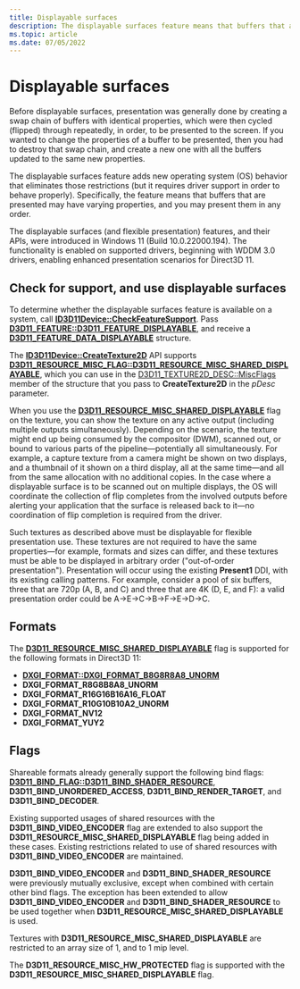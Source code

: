 ```yaml
---
title: Displayable surfaces
description: The displayable surfaces feature means that buffers that are presented may have varying properties, and you may present them in any order.
ms.topic: article
ms.date: 07/05/2022
---
```


# Displayable surfaces

Before displayable surfaces, presentation was generally done by creating a swap chain of buffers with identical properties, which were then cycled (flipped) through repeatedly, in order, to be presented to the screen. If you wanted to change the properties of a buffer to be presented, then you had to destroy that swap chain, and create a new one with all the buffers updated to the same new properties.

The displayable surfaces feature adds new operating system (OS) behavior that eliminates those restrictions (but it requires driver support in order to behave properly). Specifically, the feature means that buffers that are presented may have varying properties, and you may present them in any order.

The displayable surfaces (and flexible presentation) features, and their APIs, were introduced in Windows 11 (Build 10.0.22000.194). The functionality is enabled on supported drivers, beginning with WDDM 3.0 drivers, enabling enhanced presentation scenarios for Direct3D 11.

## Check for support, and use displayable surfaces

To determine whether the displayable surfaces feature is available on a system, call [**ID3D11Device::CheckFeatureSupport**](/windows/win32/api/d3d11/nf-d3d11-id3d11device-checkfeaturesupport). Pass [**D3D11_FEATURE::D3D11_FEATURE_DISPLAYABLE**](/windows/win32/api/d3d11/ne-d3d11-d3d11_feature), and receive a [**D3D11_FEATURE_DATA_DISPLAYABLE**](/windows/win32/api/d3d11/ns-d3d11-d3d11_feature_data_displayable) structure.

The [**ID3D11Device::CreateTexture2D**](/windows/win32/api/d3d11/nf-d3d11-id3d11device-createtexture2d) API supports [**D3D11_RESOURCE_MISC_FLAG::D3D11_RESOURCE_MISC_SHARED_DISPLAYABLE**](/windows/win32/api/d3d11/ne-d3d11-d3d11_resource_misc_flag), which you can use in the [D3D11_TEXTURE2D_DESC::MiscFlags](/windows/win32/api/d3d11/ns-d3d11-d3d11_texture2d_desc) member of the structure that you pass to **CreateTexture2D** in the *pDesc* parameter.

When you use the [**D3D11_RESOURCE_MISC_SHARED_DISPLAYABLE**](/windows/win32/api/d3d11/ne-d3d11-d3d11_resource_misc_flag) flag on the texture, you can show the texture on any active output (including multiple outputs simultaneously). Depending on the scenario, the texture might end up being consumed by the compositor (DWM), scanned out, or bound to various parts of the pipeline&mdash;potentially all simultaneously. For example, a capture texture from a camera might be shown on two displays, and a thumbnail of it shown on a third display, all at the same time&mdash;and all from the same allocation with no additional copies. In the case where a displayable surface is to be scanned out on multiple displays, the OS will coordinate the collection of flip completes from the involved outputs before alerting your application that the surface is released back to it&mdash;no coordination of flip completion is required from the driver.

Such textures as described above must be displayable for flexible presentation use. These textures are not required to have the same properties&mdash;for example, formats and sizes can differ, and these textures must be able to be displayed in arbitrary order ("out-of-order presentation"). Presentation will occur using the existing **Present1** DDI, with its existing calling patterns. For example, consider a pool of six buffers, three that are 720p (A, B, and C) and three that are 4K (D, E, and F): a valid presentation order could be A-\>E-\>C-\>B-\>F-\>E-\>D-\>C.

## Formats

The [**D3D11_RESOURCE_MISC_SHARED_DISPLAYABLE**](/windows/win32/api/d3d11/ne-d3d11-d3d11_resource_misc_flag) flag  is supported for the following formats in Direct3D 11:

- [**DXGI_FORMAT::DXGI_FORMAT_B8G8R8A8_UNORM**](/windows/win32/api/dxgiformat/ne-dxgiformat-dxgi_format)
- **DXGI_FORMAT_R8G8B8A8_UNORM**
- **DXGI_FORMAT_R16G16B16A16_FLOAT**
- **DXGI_FORMAT_R10G10B10A2_UNORM**
- **DXGI_FORMAT_NV12**
- **DXGI_FORMAT_YUY2**

## Flags

Shareable formats already generally support the following bind flags: [**D3D11_BIND_FLAG::D3D11_BIND_SHADER_RESOURCE**](/windows/win32/api/d3d11/ne-d3d11-d3d11_bind_flag), **D3D11_BIND_UNORDERED_ACCESS**, **D3D11_BIND_RENDER_TARGET**, and **D3D11_BIND_DECODER**.

Existing supported usages of shared resources with the **D3D11_BIND_VIDEO_ENCODER** flag are extended to also support the **D3D11_RESOURCE_MISC_SHARED_DISPLAYABLE** flag being added in these cases. Existing restrictions related to use of shared resources with **D3D11_BIND_VIDEO_ENCODER** are maintained.

**D3D11_BIND_VIDEO_ENCODER** and **D3D11_BIND_SHADER_RESOURCE** were previously mutually exclusive, except when combined with certain other bind flags. The exception has been extended to allow **D3D11_BIND_VIDEO_ENCODER** and **D3D11_BIND_SHADER_RESOURCE** to be used together when **D3D11_RESOURCE_MISC_SHARED_DISPLAYABLE** is used.

Textures with **D3D11_RESOURCE_MISC_SHARED_DISPLAYABLE** are restricted to an array size of 1, and to 1 mip level.

The **D3D11_RESOURCE_MISC_HW_PROTECTED** flag is supported with the **D3D11_RESOURCE_MISC_SHARED_DISPLAYABLE** flag.
